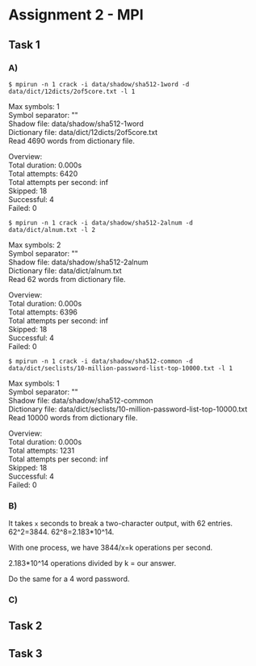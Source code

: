 # Assignment 2 - MPI

## Task 1

### A)

`$ mpirun -n 1 crack -i data/shadow/sha512-1word -d data/dict/12dicts/2of5core.txt -l 1`

Max symbols: 1  
Symbol separator: ""  
Shadow file: data/shadow/sha512-1word  
Dictionary file: data/dict/12dicts/2of5core.txt  
Read 4690 words from dictionary file.

Overview:  
Total duration: 0.000s  
Total attempts: 6420  
Total attempts per second: inf  
Skipped: 18  
Successful: 4  
Failed: 0

`$ mpirun -n 1 crack -i data/shadow/sha512-2alnum -d data/dict/alnum.txt -l 2`

Max symbols: 2  
Symbol separator: ""  
Shadow file: data/shadow/sha512-2alnum  
Dictionary file: data/dict/alnum.txt  
Read 62 words from dictionary file.

Overview:  
Total duration: 0.000s  
Total attempts: 6396  
Total attempts per second: inf  
Skipped: 18  
Successful: 4  
Failed: 0  

`$ mpirun -n 1 crack -i data/shadow/sha512-common -d data/dict/seclists/10-million-password-list-top-10000.txt -l 1`

Max symbols: 1  
Symbol separator: ""  
Shadow file: data/shadow/sha512-common  
Dictionary file: data/dict/seclists/10-million-password-list-top-10000.txt  
Read 10000 words from dictionary file.

Overview:  
Total duration: 0.000s  
Total attempts: 1231  
Total attempts per second: inf  
Skipped: 18  
Successful: 4  
Failed: 0  

### B)
It takes `x` seconds to break a two-character output, with 62 entries. 62^2=3844. 62^8=2.183*10^14.

With one process, we have 3844/x=k operations per second.

2.183*10^14 operations divided by k = our answer.

Do the same for a 4 word password.

### C)

## Task 2

## Task 3
